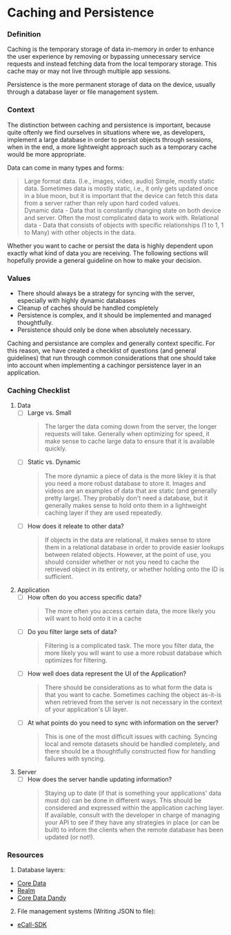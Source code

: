 
# Caching and Persistence

### Definition

Caching is the temporary storage of data in-memory in order to enhance the user experience by removing or bypassing unnecessary service requests and instead fetching data from the local temporary storage.  This cache may or may not live through multiple app sessions.

Persistence is the more permanent storage of data on the device, usually through a database layer or file management system.  

### Context

The distinction between caching and persistence is important, because quite oftenly we find ourselves in situations where we, as developers, implement a large database in order to persist objects through sessions, when in the end, a more lightweight approach such as a temporary cache would be more appropriate. 

Data can come in many types and forms:

> Large format data.  (I.e., images, video, audio)
> Simple, mostly static data.  Sometimes data is mostly static, i.e., it only gets updated once in a blue moon, but it is important that the device can fetch this data from a server rather than rely upon hard coded values.  
> Dynamic data - Data that is constantly changing state on both device and server.  Often the most complicated data to work with.
> Relational data - Data that consists of objects with specific relationships (1 to 1, 1 to Many) with other objects in the data.

Whether you want to cache or persist the data is highly dependent upon exactly what kind of data you are receiving.  The following sections will hopefully provide a general guideline on how to make your decision. 

### Values 

* There should always be a strategy for syncing with the server, especially with highly dynamic databases
* Cleanup of caches should be handled completely
* Persistence is complex, and it should be implemented and managed thoughtfully.
* Persistence should only be done when absolutely necessary. 


Caching and persistance are complex and generally context specific. For this reason, we have created a checklist of questions (and general guidelines) that run through common considerations that one should take into account when implementing a cachingor persistence layer in an application. 

### Caching Checklist

1. Data
    - [ ] Large vs. Small
       > The larger the data coming down from the server, the longer requests will take. Generally when optimizing for speed, it make sense to cache large data to ensure that it is available quickly. 
    - [ ] Static vs. Dynamic
       > The more dynamic a piece of data is the more likley it is that you need a more robust database to store it. Images and videos are an examples of data that are static (and generally pretty large). They probably don't need a database, but it generally makes sense to hold onto them in a lightweight caching layer if they are used repeatedly. 
    - [ ] How does it releate to other data?
       > If objects in the data are relational, it makes sense to store them in a relational database in order to provide easier lookups between related objects.  However, at the point of use, you should consider whether or not you need to cache the retrieved object in its entirety, or whether holding onto the ID is sufficient. 
2. Application
    - [ ] How often do you access specific data?
       > The more often you access certain data, the more likely you will want to hold onto it in a cache
    - [ ] Do you filter large sets of data?
       > Filtering is a complicated task. The more you filter data, the more likely you will want to use a more robust database which optimizes for filtering. 
    - [ ] How well does data represent the UI of the Application?
       > There should be considerations as to what form the data is that you want to cache. Sometimes caching the object as-it-is when retrieved from the server is not necessary in the context of your application's UI layer.  
    - [ ] At what points do you need to sync with information on the server?
       > This is one of the most difficult issues with caching. Syncing local and remote datasets should be handled completely, and there should be a thoughtfully constructed flow for handling failures with syncing. 
3. Server
    - [ ] How does the server handle updating information?
       > Staying up to date (if that is something your applications' data must do) can be done in different ways. This should be considered and expressed within the application caching layer.  
       > If available, consult with the developer in charge of managing your API to see if they have any strategies in place (or can be built) to inform the clients when the remote database has been updated (or not!).

### Resources

1.  Database layers:
  - [Core Data](https://developer.apple.com/library/content/documentation/Cocoa/Conceptual/CoreData/index.html?utm_source=iosstash.io)
  - [Realm](https://realm.io/)
  - [Core Data Dandy](https://github.com/fuzz-productions/CoreDataDandy)

2.  File management systems (Writing JSON to file):
  - [eCall-SDK](https://gitlab.fuzzhq.com/ios-project/eCall-SDK/blob/dev/eCall-SDK/eCall-SDK/Utilities/DataStore.swift)

